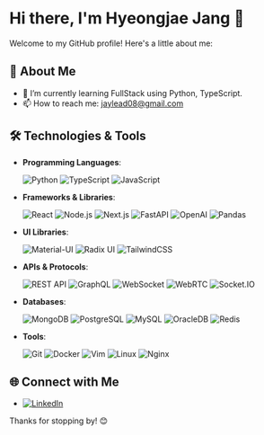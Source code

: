 # Hi there, I'm Hyeongjae Jang 👋

Welcome to my GitHub profile! Here's a little about me:

## 🚀 About Me

- 🌱 I’m currently learning FullStack using Python, TypeScript.
- 📫 How to reach me: <jaylead08@gmail.com>

## 🛠️ Technologies & Tools

- **Programming Languages**:
  <p>
    <img src="https://img.shields.io/badge/-Python-3776AB?style=flat-square&logo=python&logoColor=white" alt="Python" />
    <img src="https://img.shields.io/badge/-TypeScript-007ACC?style=flat-square&logo=typescript&logoColor=white" alt="TypeScript" />
    <img src="https://img.shields.io/badge/-JavaScript-007ACC?style=flat-square&logo=javascript&logoColor=white" alt="JavaScript" />
  </p>

- **Frameworks & Libraries**:
  <p>
    <img src="https://img.shields.io/badge/-React-61DAFB?style=flat-square&logo=react&logoColor=white" alt="React" />
    <img src="https://img.shields.io/badge/-Node.js-339933?style=flat-square&logo=node.js&logoColor=white" alt="Node.js" />
    <img src="https://img.shields.io/badge/-Next.js-000000?style=flat-square&logo=next.js&logoColor=white" alt="Next.js" />
    <img src="https://img.shields.io/badge/-FastAPI-009688?style=flat-square&logo=fastapi&logoColor=white" alt="FastAPI" />
    <img src="https://img.shields.io/badge/-OpenAI-412991?style=flat-square&logo=openai&logoColor=white" alt="OpenAI" />
    <img src="https://img.shields.io/badge/-Pandas-150458?style=flat-square&logo=pandas&logoColor=white" alt="Pandas" />
  </p>

- **UI Libraries**:
  <p>
    <img src="https://img.shields.io/badge/-Material--UI-0081CB?style=flat-square&logo=mui&logoColor=white" alt="Material-UI" />
    <img src="https://img.shields.io/badge/-Radix%20UI-000000?style=flat-square&logo=radixui&logoColor=white" alt="Radix UI" />
    <img src="https://img.shields.io/badge/-TailwindCSS-06B6D4?style=flat-square&logo=tailwindcss&logoColor=white" alt="TailwindCSS" />
  </p>

- **APIs & Protocols**:
  <p>
    <img src="https://img.shields.io/badge/-REST%20API-02569B?style=flat-square&logo=rest&logoColor=white" alt="REST API" />
    <img src="https://img.shields.io/badge/-GraphQL-E10098?style=flat-square&logo=graphql&logoColor=white" alt="GraphQL" />
    <img src="https://img.shields.io/badge/-WebSocket-010101?style=flat-square&logo=websocket&logoColor=white" alt="WebSocket" />
    <img src="https://img.shields.io/badge/-WebRTC-333333?style=flat-square&logo=webrtc&logoColor=white" alt="WebRTC" />
    <img src="https://img.shields.io/badge/-Socket.IO-010101?style=flat-square&logo=socket.io&logoColor=white" alt="Socket.IO" />
  </p>

- **Databases**:
  <p>
    <img src="https://img.shields.io/badge/-MongoDB-47A248?style=flat-square&logo=mongodb&logoColor=white" alt="MongoDB" />
    <img src="https://img.shields.io/badge/-PostgreSQL-336791?style=flat-square&logo=postgresql&logoColor=white" alt="PostgreSQL" />
    <img src="https://img.shields.io/badge/-MySQL-336791?style=flat-square&logo=postgresql&logoColor=white" alt="MySQL" />
    <img src="https://img.shields.io/badge/-OracleDB-F80000?style=flat-square&logo=oracle&logoColor=white" alt="OracleDB" />
    <img src="https://img.shields.io/badge/-Redis-DC382D?style=flat-square&logo=redis&logoColor=white" alt="Redis" />
  </p>

- **Tools**:
  <p>
    <img src="https://img.shields.io/badge/-Git-F05032?style=flat-square&logo=git&logoColor=white" alt="Git" />
    <img src="https://img.shields.io/badge/-Docker-2496ED?style=flat-square&logo=docker&logoColor=white" alt="Docker" />
    <img src="https://img.shields.io/badge/-Vim-019733?style=flat-square&logo=vim&logoColor=white" alt="Vim" />
    <img src="https://img.shields.io/badge/-Linux-FCC624?style=flat-square&logo=linux&logoColor=black" alt="Linux" />
    <img src="https://img.shields.io/badge/-Nginx-009639?style=flat-square&logo=nginx&logoColor=white" alt="Nginx" />
  </p>

## 🌐 Connect with Me

- [![LinkedIn](https://img.shields.io/badge/-LinkedIn-0077B5?style=flat-square&logo=linkedin&logoColor=white)](https://www.linkedin.com/in/jay-jang-332626279/)

Thanks for stopping by! 😊
